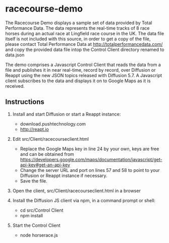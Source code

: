 # racecourse-demo

The Racecourse Demo displays a sample set of data provided by Total Performance Data. The data represents
the real-time tracks of 8 race horses during an actual race at Lingfield race course in the UK. The data
file itself is not included with this source, in order to get a copy of the file, please contact Total Performance
Data at http://totalperformancedata.com/ and copy the provided data file intop the Control Client directory
renamed to data.json

The demo comprises a Javascript Control Client that reads the data from a file and publishes it in near 
real-time, record by record, over Diffusion or Reappt using the new JSON topics released with Diffusion 
5.7. A Javascript client subscribes to the data and displays it on to Google Maps as it is received.
 
Instructions
------------

1. Install and start Diffusion or start a Reappt instance:
	- download.pushtechnology.com
	- http://reapt.io

2. Edit src/Client/racecourseclient.html
	- Replace the Google Maps key in line 24 by your own, keys are free and can be obtained from https://developers.google.com/maps/documentation/javascript/get-api-key#get-an-api-key
	- Change the server URL and port on lines 57 and 58 to point to your Diffusion or Reappt instance if necessary.
	- Save the file.

3. Open the client, src/Client/racecourseclient.html in a browser

4. Install the Diffusion JS client via npm, in a command prompt or shell:
	- cd src/Control Client
	- npm install

5. Start the Control Client
	- node horserace.js
	